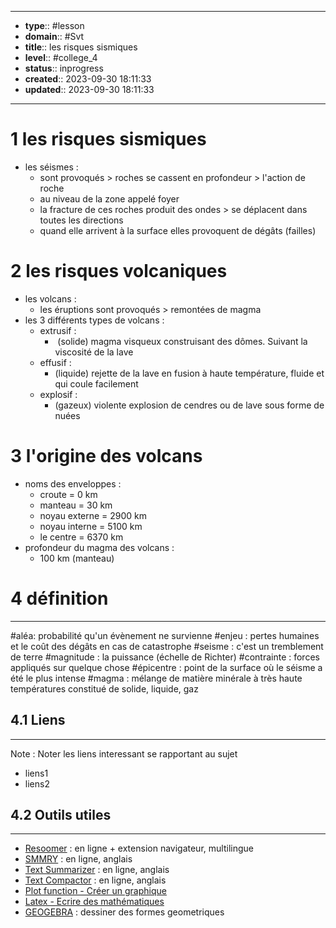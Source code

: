 


---
- **type**:: #lesson
- **domain**:: #Svt
- **title**:: les risques sismiques
- **level**:: #college_4
- **status**:: inprogress
- **created**:: 2023-09-30 18:11:33
- **updated**:: 2023-09-30 18:11:33
---


# 1 les risques sismiques

- les séismes :
	- sont provoqués > roches se cassent en profondeur > l'action de roche
	- au niveau de la zone appelé foyer 
	- la fracture de ces roches produit des ondes > se déplacent dans toutes les directions
	- quand elle arrivent à la surface elles provoquent de dégâts (failles)

# 2	les risques volcaniques

- les volcans :
	- les éruptions sont provoqués > remontées de magma 
- les 3 différents types de volcans :
	- extrusif :
		-  (solide) magma visqueux construisant des dômes. Suivant la viscosité de la lave
	- effusif :
		- (liquide) rejette de la lave en fusion à haute température, fluide et qui coule facilement
	- explosif :
		- (gazeux) violente explosion de cendres ou de lave sous forme de nuées

# 3 l'origine des volcans

- noms des enveloppes :
	- croute = 0 km
	- manteau = 30 km
	- noyau externe = 2900 km
	- noyau interne = 5100 km
	- le centre = 6370 km
- profondeur du magma des volcans :
	- 100 km (manteau)

# 4	définition
___

#aléa: probabilité qu'un évènement ne survienne
#enjeu : pertes humaines et le coût des dégâts en cas de catastrophe
#seisme : c'est un tremblement de terre 
#magnitude : la puissance (échelle de Richter)
#contrainte : forces appliqués sur quelque chose
#épicentre : point de la surface où le séisme a été le plus intense 
#magma : mélange de matière minérale à très haute températures constitué de solide, liquide, gaz

## 4.1	Liens
---

Note :  Noter les liens interessant se rapportant au sujet

- liens1
- liens2



## 4.2	Outils utiles
---

-   [Resoomer](https://resoomer.com/fr) : en ligne + extension navigateur, multilingue
-   [SMMRY](https://smmry.com/) : en ligne, anglais
-   [Text Summarizer](http://textsummarization.net/text-summarizer) : en ligne, anglais
-   [Text Compactor](https://www.textcompactor.com/) : en ligne, anglais
- [Plot function - Créer un graphique](https://github.com/leonhma/obsidian-functionplot)
- [Latex - Ecrire des mathématiques](https://fr.wikibooks.org/wiki/LaTeX/%C3%89crire_des_math%C3%A9matiques)
- [GEOGEBRA](https://www.geogebra.org/geometry?lang=fr) : dessiner des formes geometriques 